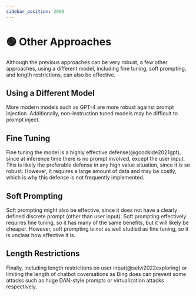 ```yaml
---
sidebar_position: 2000
---
```


# 🟢 Other Approaches 

Although the previous approaches can be very robust, a few other approaches, using a different model, including fine tuning, soft prompting, and length restrictions, can also be effective.

## Using a Different Model

More modern models such as GPT-4 are more robust against prompt injection. Additionally, non-instruction tuned models may be difficult to prompt inject. 

## Fine Tuning

Fine tuning the model is a highly effective defense(@goodside2021gpt), since at inference time there is no prompt involved, except the user input. This is likely the preferable defense in any high value situation, since it is so robust. However, it requires a large amount of data and may be costly, which is why this defense is not frequently implemented.


## Soft Prompting

Soft prompting might also be effective, since it does not have a clearly defined discrete prompt (other than user input). Soft prompting effectively requires fine tuning, so it has many of the same benefits, but it will likely be cheaper. However, soft prompting is not as well studied as fine tuning, so it is unclear how effective it is.

## Length Restrictions

Finally, including length restrictions on user input(@selvi2022exploring) or limiting the length of chatbot coversations as Bing does can prevent some attacks such as huge DAN-style prompts or virtualization attacks respectively.